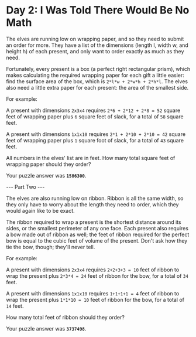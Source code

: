 # Day 2: I Was Told There Would Be No Math

The elves are running low on wrapping paper, and so they need to
submit an order for more. They have a list of the dimensions (length
l, width w, and height h) of each present, and only want to order
exactly as much as they need.

Fortunately, every present is a box (a perfect right rectangular
prism), which makes calculating the required wrapping paper for each
gift a little easier: find the surface area of the box, which is
`2*l*w + 2*w*h + 2*h*l`. The elves also need a little extra paper for each
present: the area of the smallest side.

For example:

A present with dimensions `2x3x4` requires `2*6 + 2*12 + 2*8 = 52` square
feet of wrapping paper plus `6` square feet of slack, for a total of `58`
square feet.

A present with dimensions `1x1x10` requires `2*1 + 2*10 + 2*10 = 42`
square feet of wrapping paper plus `1` square foot of slack, for a total
of `43` square feet.

All numbers in the elves' list are in feet. How many total square feet
of wrapping paper should they order?

Your puzzle answer was **`1586300`**.

--- Part Two ---

The elves are also running low on ribbon. Ribbon is all the same
width, so they only have to worry about the length they need to order,
which they would again like to be exact.

The ribbon required to wrap a present is the shortest distance around
its sides, or the smallest perimeter of any one face. Each present
also requires a bow made out of ribbon as well; the feet of ribbon
required for the perfect bow is equal to the cubic feet of volume of
the present. Don't ask how they tie the bow, though; they'll never
tell.

For example:

A present with dimensions `2x3x4` requires `2+2+3+3 = 10` feet of ribbon
to wrap the present plus `2*3*4 = 24` feet of ribbon for the bow, for a
total of `34` feet.

A present with dimensions `1x1x10` requires `1+1+1+1 = 4` feet of ribbon
to wrap the present plus `1*1*10 = 10` feet of ribbon for the bow, for a
total of `14` feet.

How many total feet of ribbon should they order?

Your puzzle answer was **`3737498`**.